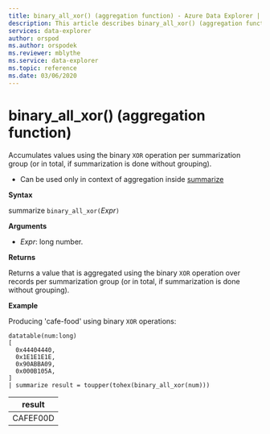 ```yaml
---
title: binary_all_xor() (aggregation function) - Azure Data Explorer | Microsoft Docs
description: This article describes binary_all_xor() (aggregation function) in Azure Data Explorer.
services: data-explorer
author: orspod
ms.author: orspodek
ms.reviewer: mblythe
ms.service: data-explorer
ms.topic: reference
ms.date: 03/06/2020
---
```

# binary_all_xor() (aggregation function)

Accumulates values using the binary `XOR` operation per summarization group (or in total, if summarization is done without grouping).

* Can be used only in context of aggregation inside [summarize](summarizeoperator.md)

**Syntax**

summarize `binary_all_xor(`*Expr*`)`

**Arguments**

* *Expr*: long number.

**Returns**

Returns a value that is aggregated using the binary `XOR` operation over records per summarization group (or in total, if summarization is done without grouping).

**Example**

Producing 'cafe-food' using binary `XOR` operations:

```kusto
datatable(num:long)
[
  0x44404440,
  0x1E1E1E1E,
  0x90ABBA09,
  0x000B105A,
]
| summarize result = toupper(tohex(binary_all_xor(num)))
```

|result|
|---|
|CAFEF00D|